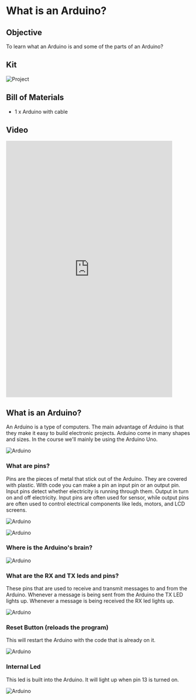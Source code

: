 # What is an Arduino?

## Objective

To learn what an Arduino is and some of the parts of an Arduino?

## Kit

![Project](../assets/what-is-an-arduino/kit.jpg)

## Bill of Materials

- 1 x Arduino with cable

## Video

<iframe width="90%" height="700" src="https://www.youtube.com/embed/JN4ZxnHB62g?rel=0"  frameborder="0" allow="accelerometer; autoplay; clipboard-write; encrypted-media; gyroscope; picture-in-picture" allowfullscreen></iframe>

## What is an Arduino?

An Arduino is a type of computers. The main advantage of Arduino is that they make it easy to build electronic projects. Arduino come in many shapes and sizes. In the course we'll mainly be using the Arduino Uno.

![Arduino](../assets/what-is-an-arduino/what-is-an-arduino.jpg)

### What are pins?

Pins are the pieces of metal that stick out of the Arduino. They are covered with plastic. With code you can make a pin an input pin or an output pin. Input pins detect whether electricity is running through them. Output in turn on and off electricity. Input pins are often used for sensor, while output pins are often used to control electrical components like leds, motors, and LCD screens.

![Arduino](../assets/what-is-an-arduino/arduino-pins.jpg)

![Arduino](../assets/what-is-an-arduino/arduino-pins-without-cover.jpg)

### Where is the Arduino's brain?

![Arduino](../assets/what-is-an-arduino/arduino.jpg)

### What are the RX and TX leds and pins?

These pins that are used to receive and transmit messages to and from the Arduino. Whenever a message is being sent from the Arduino the TX LED lights up. Whenever a message is being received the RX led lights up.

![Arduino](../assets/what-is-an-arduino/arduino-tx-rx.jpg)

### Reset Button (reloads the program)

This will restart the Arduino with the code that is already on it.

![Arduino](../assets/what-is-an-arduino/arduino-reset-btn.jpg)

### Internal Led

This led is built into the Arduino. It will light up when pin 13 is turned on.

![Arduino](../assets/what-is-an-arduino/led.jpg)
